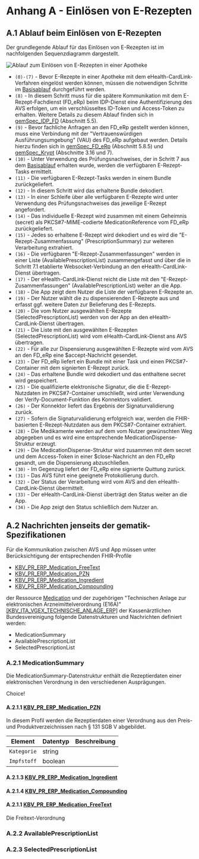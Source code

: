 # Anhang A - Einlösen von E-Rezepten

## A.1 Ablauf beim Einlösen von E-Rezepten

Der grundlegende Ablauf für das Einlösen von E-Rezepten ist im nachfolgenden Sequenzdiagramm dargestellt. 

![Ablauf zum Einlösen von E-Rezepten in einer Apotheke](https://github.com/eHealthCardLink/Spezifikation/blob/main/E-Rezept-Einl%C3%B6sen-Ablauf.svg)

* `(0)-(7)` - Bevor E-Rezepte in einer Apotheke mit dem eHealth-CardLink-Verfahren eingelöst werden können, müssen die notwendigen Schritte im [Basisablauf](https://github.com/eHealthCardLink/Spezifikation/blob/main/Spezifikation.md) durchgeführt werden.
* `(8)` - In diesem Schritt muss für die spätere Kommunikation mit dem E-Rezept-Fachdienst (FD_eRp) beim IDP-Dienst eine Authentifizierung des AVS erfolgen, um ein verschlüsseltes ID-Token und Access-Token zu erhalten. Weitere Details zu diesem Ablauf finden sich in [gemSpec_IDP_FD](https://fachportal.gematik.de/fachportal-import/files/gemSpec_IDP_FD_V1.7.1.pdf) (Abschnitt 5.5). 
* `(9)` - Bevor fachliche Anfragen an den FD_eRp gestellt werden können, muss eine Verbindung mit der "Vertrauenswürdigen Ausführungsumgebung" (VAU) des FD_eRp aufgebaut werden. Details hierzu finden sich in [gemSpec_FD_eRp](https://fachportal.gematik.de/fachportal-import/files/gemSpec_FD_eRp_V2.1.0.pdf) (Abschnitt 5.8.5) und [gemSpec_Krypt](https://fachportal.gematik.de/fachportal-import/files/gemSpec_Krypt_V2.32.0.pdf) (Abschnitte 3.16 und 7).
* `(10)` - Unter Verwendung des Prüfungsnachweises, der in Schritt 7 aus dem [Basisablauf](https://github.com/eHealthCardLink/Spezifikation/blob/main/Spezifikation.md) erhalten wurde, werden die verfügbaren E-Rezept-Tasks ermittelt.
* `(11)` - Die verfügbaren E-Rezept-Tasks werden in einem Bundle zurückgeliefert. 
* `(12)` - In diesem Schritt wird das erhaltene Bundle dekodiert.
* `(13)` - In einer Schleife über alle verfügbaren E-Rezepte wird unter Verwendung des Prüfungsnachweises das jeweilige E-Rezept angefordert.
* `(14)` - Das individuelle E-Rezept wird zusammen mit einem Geheimnis (secret) als PKCS#7-MIME-codierte MedicationReference vom FD_eRp zurückgeliefert.
* `(15)` - Jedes so erhaltene E-Rezept wird dekodiert und es wird die "E-Rezept-Zusammenfassung" (PrescriptionSummary) zur weiteren Verarbeitung extrahiert.
* `(16)` - Die verfügbaren "E-Rezept-Zusammenfassungen" werden in einer Liste (AvailablePrescriptionList) zusammengefasst und über die in Schritt 7.1 etablierte Websocket-Verbindung an den eHealth-CardLink-Dienst übertragen.
* `(17)` - Der eHealth-CardLink-Dienst reicht die Liste mit den "E-Rezept-Zusammenfassungen" (AvailablePrescriptionList) weiter an die App.
* `(18)` - Die App zeigt dem Nutzer die Liste der verfügbaren E-Rezepte an.
* `(19)` - Der Nutzer wählt die zu dispensierenden E-Rezepte aus und erfasst ggf. weitere Daten zur Belieferung des E-Rezepts.
* `(20)` - Die vom Nutzer ausgewählten E-Rezepte (SelectedPrescriptionList) werden von der App an den eHealth-CardLink-Dienst übertragen.
* `(21)` - Die Liste mit den ausgewählten E-Rezepten (SelectedPrescriptionList) wird vom eHealth-CardLink-Dienst ans AVS übertragen.
* `(22)` - Für alle zur Dispensierung ausgewählten E-Rezepte wird vom AVS an den FD_eRp eine $accept-Nachricht gesendet.
* `(23)` - Der FD_eRp liefert ein Bundle mit einer Task und einen PKCS#7-Container mit dem signierten E-Rezept zurück.
* `(24)` - Das erhaltene Bundle wird dekodiert und das enthaltene secret wird gespeichert.
* `(25)` - Die qualifizierte elektronische Signatur, die die E-Rezept-Nutzdaten im PKCS#7-Container umschließt, wird unter Verwendung der Verify-Document-Funktion des Konnektors validiert.
* `(26)` - Der Konnektor liefert das Ergebnis der Signaturvalidierung zurück.
* `(27)` - Sofern die Signaturvalidierung erfolgreich war, werden die FHIR-basierten E-Rezept-Nutzdaten aus dem PKCS#7-Container extrahiert.
* `(28)` - Die Medikamente werden auf dem vom Nutzer gewünschten Weg abgegeben und es wird eine entsprechende MedicationDispense-Struktur erzeugt.
* `(29)` - Die MedicationDispense-Struktur wird zusammen mit dem secret und dem Access-Token in einer $close-Nachricht an den FD_eRp gesandt, um die Dispensierung abzuschließen.
* `(30)` - Im Gegenzug liefert der FD_eRp eine signierte Quittung zurück.
* `(31)` - Das AVS führt eine geeignete Protokollierung durch.
* `(32)` - Der Status der Verarbeitung wird vom AVS and den eHealth-CardLink-Dienst übermittelt.
* `(33)` - Der eHealth-CardLink-Dienst überträgt den Status weiter an die App.
* `(34)` - Die App zeigt den Status schließlich dem Nutzer an.

## A.2 Nachrichten jenseits der gematik-Spezifikationen
Für die Kommunikation zwischen AVS und App müssen unter Berücksichtigung der entsprechenden FHIR-Profile 
* [KBV_PR_ERP_Medication_FreeText](https://simplifier.net/eRezept/KBVPRERPMedicationFreeText/~overview)
* [KBV_PR_ERP_Medication_PZN](https://simplifier.net/eRezept/KBVPRERPMedicationPZN/~overview)
* [KBV_PR_ERP_Medication_Ingredient](https://simplifier.net/erezept/kbvprerpmedicationingredient)
* [KBV_PR_ERP_Medication_Compounding](https://simplifier.net/eRezept/KBVPRERPMedicationCompounding/~overview)
   
der Ressource [Medication](https://build.fhir.org/medication.html) und der zugehörigen "Technischen Anlage zur elektronischen Arzneimittelverordnung (E16A)" [[KBV_ITA_VGEX_TECHNISCHE_ANLAGE_ERP]](https://update.kbv.de/ita-update/DigitaleMuster/ERP/KBV_ITA_VGEX_Technische_Anlage_ERP.pdf) der Kassenärztlichen Bundesvereinigung folgende Datenstrukturen und Nachrichten definiert werden:

* MedicationSummary
* AvailablePrescriptionList 
* SelectedPrescriptionList

### A.2.1 MedicationSummary
Die MedicationSummary-Datenstruktur enthält die Rezeptierdaten  einer elektronischen Verordnung in den verschiedenen Ausprägungen. 

Choice!

#### A.2.1.1 [KBV_PR_ERP_Medication_PZN](https://simplifier.net/eRezept/KBVPRERPMedicationPZN/~overview)

In diesem Profil werden die Rezeptierdaten einer Verordnung aus den Preis- und Produktverzeichnissen nach § 131 SGB V abgebildet. 

| Element | Datentyp | Beschreibung | 
| --- | --- |  --- |
| `Kategorie` | string | | 
| `Impfstoff` | boolean | |


#### A.2.1.3 [KBV_PR_ERP_Medication_Ingredient](https://simplifier.net/erezept/kbvprerpmedicationingredient)
#### A.2.1.4 [KBV_PR_ERP_Medication_Compounding](https://simplifier.net/eRezept/KBVPRERPMedicationCompounding/~overview)

#### A.2.1.1 [KBV_PR_ERP_Medication_FreeText](https://simplifier.net/eRezept/KBVPRERPMedicationFreeText/)

Die Freitext-Verordnung 


### A.2.2 AvailablePrescriptionList 

### A.2.3 SelectedPrescriptionList

